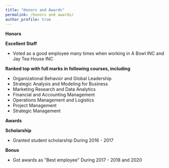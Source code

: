 ```yaml
---
title: "Honors and Awards"
permalink: /honors and awards/
author_profile: true
---
```


**Honors**

**Excellent Staff** <br>
   * Voted as a good employee many times when working in A Bowl INC and Jay Tea House INC <br>

**Ranked top with full marks in following courses, including** <br>
   * Organizational Behavior and Global Leadership <br>
   * Strategic Analysis and Modeling for Business <br>
   * Marketing Research and Data Analytics <br>
   * Financial and Accounting Management <br>
   * Operations Management and Logistics <br>
   * Project Management <br>
   * Strategic Management <br>

**Awards**

**Scholarship** <br>
  * Granted student scholarship During 2016 - 2017
  
**Bonus** <br>
  * Got awards as "Best employee" During 2017 - 2018 and 2020 
